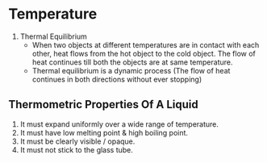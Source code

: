 # Temperature
1.  Thermal Equilibrium 
	- When two objects at different temperatures are in contact with each other, heat flows from the hot object to the cold object. The flow of heat continues till both the objects are at same temperature. 
	- Thermal equilibrium is a dynamic process (The flow of heat continues in both directions without ever stopping)
## Thermometric Properties Of A Liquid
1. It must expand uniformly over a wide range of temperature.
2. It must have low melting point & high boiling point.
3. It must be clearly visible / opaque.
4. It must not stick to the glass tube.
